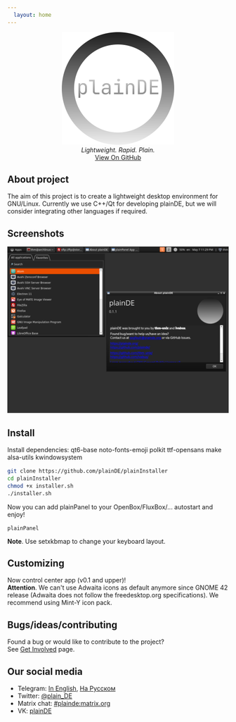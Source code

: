 ```yaml
---
  layout: home
---
```

<div align=center>
  <img src="https://raw.githubusercontent.com/plainDE/.github/main/profile/logo.png" width=256 height=256>
  <br>
  <i>Lightweight. Rapid. Plain.</i>
  <br>
  <a href="https://github.com/plainDE">View On GitHub</a>
</div>

## About project
The aim of this project is to create a lightweight desktop environment for GNU/Linux. Currently we use C++/Qt for developing plainDE, but we will consider integrating other languages if required.

## Screenshots
<img src="scr/scr0.1.1.png" width="640">

## Install
Install dependencies: qt6-base noto-fonts-emoji polkit ttf-opensans make alsa-utils kwindowsystem

  
```sh
git clone https://github.com/plainDE/plainInstaller
cd plainInstaller
chmod +x installer.sh
./installer.sh
```
  
Now you can add plainPanel to your OpenBox/FluxBox/... autostart and enjoy!
```
plainPanel
```

**Note**. Use setxkbmap to change your keyboard layout.


## Customizing
Now control center app (v0.1 and upper)!<br>
**Attention**. We can't use Adwaita icons as default anymore since GNOME 42 release (Adwaita does not follow the freedesktop.org specifications). We recommend using Mint-Y icon pack.


## Bugs/ideas/contributing
Found a bug or would like to contribute to the project?<br>
See <a href="https://plainde.org/pages/get-involved">Get Involved</a> page.

## Our social media
- Telegram: <a href="https://t.me/plainDENews">In English</a>, <a href="https://t.me/plainDENewsRUS">На Русском</a>
- Twitter: <a href="https://twitter.com/plain_DE">@plain_DE</a>
- Matrix chat: <a href="https://matrix.to/#/#plainde:matrix.org">#plainde:matrix.org</a>
- VK: <a href="https://vk.com/plainDE">plainDE</a>
